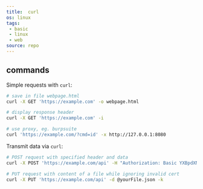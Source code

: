 ```yaml
---
title:  curl
os: linux
tags:
 - basic
 - linux
 - web
source: repo
---
```


## commands

Simple requests with `curl`:

```bash
# save in file webpage.html
curl -X GET 'https://example.com' -o webpage.html

# display response header
curl -X GET 'https://example.com' -i

# use proxy, eg. burpsuite
curl 'https://example.com/?cmd=id' -x http://127.0.0.1:8080
```

Transmit data via `curl`:

```bash
# POST request with specified header and data 
curl -X POST 'https://example.com/api' -H "Authorization: Basic YXBpdXNlcjphcGlzZWN1cmVwYXNzd29yZA==" -d "token=somerndTOKENid"

# PUT request with content of a file while ignoring invalid cert
curl -X PUT 'https://example.com/api' -d @yourFile.json -k 
```